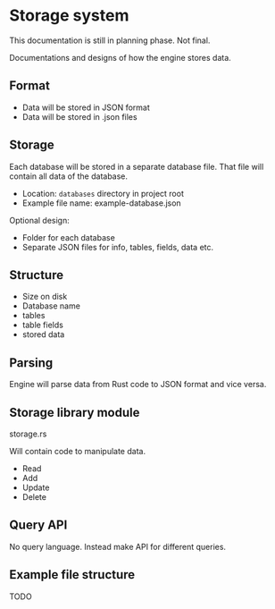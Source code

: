 # Storage system

This documentation is still in planning phase. Not final.

Documentations and designs of how the engine stores data.

## Format

- Data will be stored in JSON format
- Data will be stored in .json files

## Storage

Each database will be stored in a separate database file. That file will contain all data of the database.

- Location: `databases` directory in project root
- Example file name: example-database.json

Optional design:

- Folder for each database
- Separate JSON files for info, tables, fields, data etc.

## Structure

- Size on disk
- Database name
- tables
- table fields
- stored data

## Parsing

Engine will parse data from Rust code to JSON format and vice versa.

## Storage library module

storage.rs

Will contain code to manipulate data.

- Read
- Add
- Update
- Delete

## Query API

No query language. Instead make API for different queries.


## Example file structure

TODO

